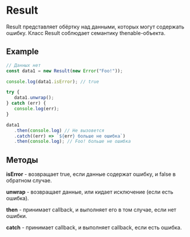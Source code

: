 # Result

Result представляет обёртку над данными, которых могут содержать ошибку. Класс Result соблюдает семантику
thenable-объекта.

## Example

```typescript
// Данных нет
const data1 = new Result(new Error("Foo!"));

console.log(data1.isError); // true

try {
   data1.unwrap();
} catch (err) {
   console.log(err);
}

data1
   .then(console.log) // Не вызовется
   .catch((err) => `${err} больше не ошибка`)
   .then(console.log); // Foo! больше не ошибка
```

## Методы

**isError** - возвращает true, если данные содержат ошибку, и false в обратном случае.

**unwrap** - возвращает данные, или кидает исключение (если есть ошибка).

**then** - принимает callback, и выполняет его в том случае, если нет ошибки.

**catch** - принимает callback, и выполняет callback, если есть ошибка.
